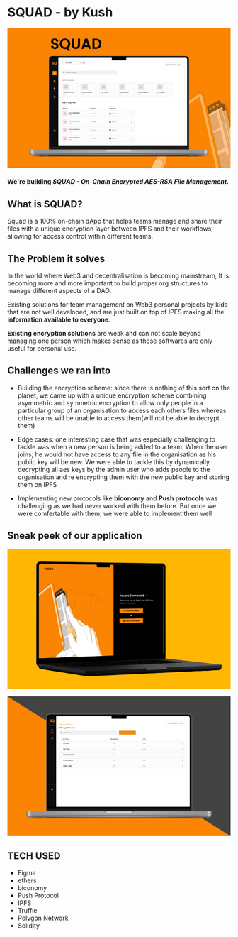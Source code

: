 # **SQUAD** - by **Kush**

<p align="center">
  <img src="./imgs/cover.jpg" alt="squad"/>
</p>

#### We're building **_SQUAD - On-Chain Encrypted AES-RSA File Management._**

## What is SQUAD?

Squad is a 100% on-chain dApp that helps teams manage and share their files with a unique encryption layer between IPFS and their workflows, allowing for access control within different teams.

## The Problem it solves

In the world where Web3 and decentralisation is becoming mainstream, It is becoming more and more important to build proper org structures to manage different aspects of a DAO.

Existing solutions for team management on Web3 personal projects by kids that are not well developed, and are just built on top of IPFS making all the **information available to everyone**.

**Existing encryption solutions** are weak and can not scale beyond managing one person which makes sense as these softwares are only useful for personal use.

## Challenges we ran into

- Building the encryption scheme: since there is nothing of this sort on the planet, we came up with a unique encryption scheme combining asymmetric and symmetric encryption to allow only people in a particular group of an organisation to access each others files whereas other teams will be unable to access them(will not be able to decrypt them)

- Edge cases: one interesting case that was especially challenging to tackle was when a new person is being added to a team. When the user joins, he would not have access to any file in the organisation as his public key will be new. We were able to tackle this by dynamically decrypting all aes keys by the admin user who adds people to the organisation and re encrypting them with the new public key and storing them on IPFS

- Implementing new protocols like **biconomy** and **Push protocols** was challenging as we had never worked with them before. But once we were comfertable with them, we were able to implement them well

## Sneak peek of our application

<p align="center">
  <img src="./imgs/mock1.jpg" alt="squad"/>
</p>

<p align="center">
  <img src="./imgs/mock2.jpg" alt="squad"/>
</p>

## TECH USED

- Figma
- ethers
- biconomy
- Push Protocol
- IPFS
- Truffle
- Polygon Network
- Solidity

